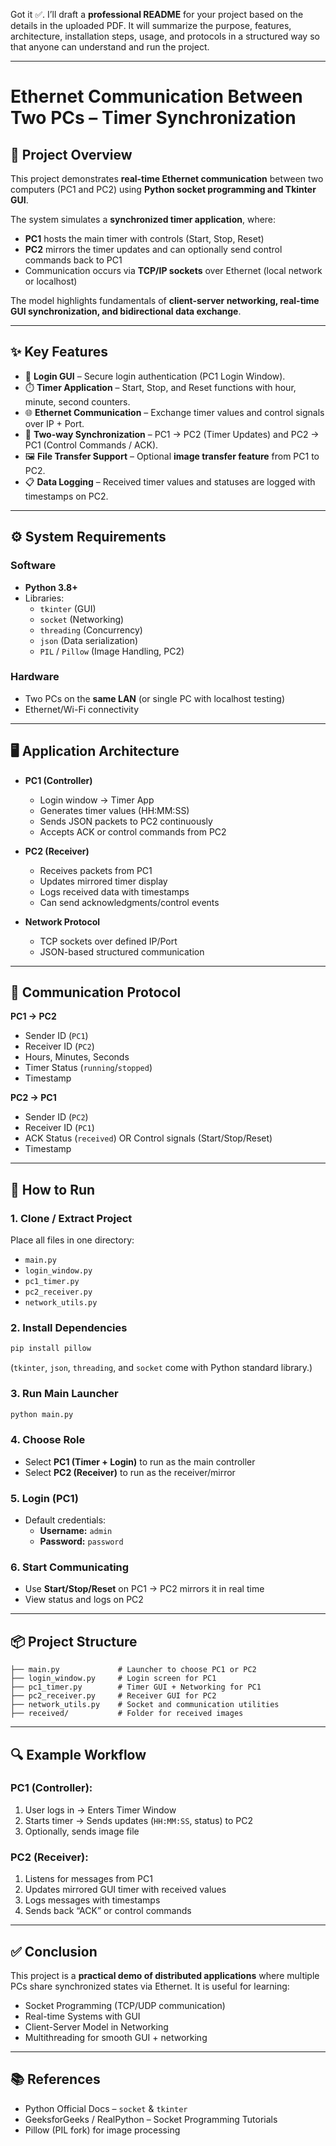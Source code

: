 Got it ✅. I’ll draft a **professional README** for your project based on the details in the uploaded PDF. It will summarize the purpose, features, architecture, installation steps, usage, and protocols in a structured way so that anyone can understand and run the project.  

***

# Ethernet Communication Between Two PCs – Timer Synchronization  

## 📌 Project Overview  
This project demonstrates **real-time Ethernet communication** between two computers (PC1 and PC2) using **Python socket programming and Tkinter GUI**.  

The system simulates a **synchronized timer application**, where:  
- **PC1** hosts the main timer with controls (Start, Stop, Reset)  
- **PC2** mirrors the timer updates and can optionally send control commands back to PC1  
- Communication occurs via **TCP/IP sockets** over Ethernet (local network or localhost)  

The model highlights fundamentals of **client-server networking, real-time GUI synchronization, and bidirectional data exchange**.  

***

## ✨ Key Features  
- 🔑 **Login GUI** – Secure login authentication (PC1 Login Window).  
- ⏱️ **Timer Application** – Start, Stop, and Reset functions with hour, minute, second counters.  
- 🌐 **Ethernet Communication** – Exchange timer values and control signals over IP + Port.  
- 📡 **Two-way Synchronization** – PC1 → PC2 (Timer Updates) and PC2 → PC1 (Control Commands / ACK).  
- 🖼️ **File Transfer Support** – Optional **image transfer feature** from PC1 to PC2.  
- 📋 **Data Logging** – Received timer values and statuses are logged with timestamps on PC2.  

***

## ⚙️ System Requirements  

### Software  
- **Python 3.8+**  
- Libraries:  
  - `tkinter` (GUI)  
  - `socket` (Networking)  
  - `threading` (Concurrency)  
  - `json` (Data serialization)  
  - `PIL` / `Pillow` (Image Handling, PC2)  

### Hardware  
- Two PCs on the **same LAN** (or single PC with localhost testing)  
- Ethernet/Wi-Fi connectivity  

***

## 🖥️ Application Architecture  

- **PC1 (Controller)**  
  - Login window → Timer App  
  - Generates timer values (HH:MM:SS)  
  - Sends JSON packets to PC2 continuously  
  - Accepts ACK or control commands from PC2  

- **PC2 (Receiver)**  
  - Receives packets from PC1  
  - Updates mirrored timer display  
  - Logs received data with timestamps  
  - Can send acknowledgments/control events  

- **Network Protocol**  
  - TCP sockets over defined IP/Port  
  - JSON-based structured communication  

***

## 📡 Communication Protocol  

**PC1 → PC2**  
- Sender ID (`PC1`)  
- Receiver ID (`PC2`)  
- Hours, Minutes, Seconds  
- Timer Status (`running`/`stopped`)  
- Timestamp  

**PC2 → PC1**  
- Sender ID (`PC2`)  
- Receiver ID (`PC1`)  
- ACK Status (`received`) OR Control signals (Start/Stop/Reset)  
- Timestamp  

***

## 🚀 How to Run  

### 1. Clone / Extract Project  
Place all files in one directory:  
- `main.py`  
- `login_window.py`  
- `pc1_timer.py`  
- `pc2_receiver.py`  
- `network_utils.py`  

### 2. Install Dependencies  
```bash
pip install pillow
```

(`tkinter`, `json`, `threading`, and `socket` come with Python standard library.)  

### 3. Run Main Launcher  
```bash
python main.py
```

### 4. Choose Role  
- Select **PC1 (Timer + Login)** to run as the main controller  
- Select **PC2 (Receiver)** to run as the receiver/mirror  

### 5. Login (PC1)  
- Default credentials:  
  - **Username:** `admin`  
  - **Password:** `password`  

### 6. Start Communicating  
- Use **Start/Stop/Reset** on PC1 → PC2 mirrors it in real time  
- View status and logs on PC2  

***

## 📦 Project Structure  

```
├── main.py             # Launcher to choose PC1 or PC2
├── login_window.py     # Login screen for PC1
├── pc1_timer.py        # Timer GUI + Networking for PC1
├── pc2_receiver.py     # Receiver GUI for PC2
├── network_utils.py    # Socket and communication utilities
├── received/           # Folder for received images
```

***

## 🔍 Example Workflow  

### PC1 (Controller):  
1. User logs in → Enters Timer Window  
2. Starts timer → Sends updates (`HH:MM:SS`, status) to PC2  
3. Optionally, sends image file  

### PC2 (Receiver):  
1. Listens for messages from PC1  
2. Updates mirrored GUI timer with received values  
3. Logs messages with timestamps  
4. Sends back “ACK” or control commands  

***

## ✅ Conclusion  

This project is a **practical demo of distributed applications** where multiple PCs share synchronized states via Ethernet. It is useful for learning:  
- Socket Programming (TCP/UDP communication)  
- Real-time Systems with GUI  
- Client-Server Model in Networking  
- Multithreading for smooth GUI + networking  

***

## 📚 References  
- Python Official Docs – `socket` & `tkinter`  
- GeeksforGeeks / RealPython – Socket Programming Tutorials  
- Pillow (PIL fork) for image processing  
